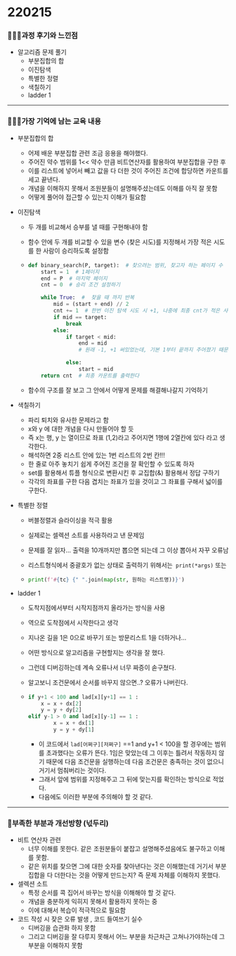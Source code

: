 # 220215

### 👨🏼‍🏫과정 후기와 느낀점

- 알고리즘 문제 풀기
  - 부분집합의 합
  - 이진탐색
  - 특별한 정렬
  - 색칠하기
  - ladder 1


---

### 💁🏼‍♂️가장 기억에 남는 교육 내용

- 부분집합의 합

  - 어제 배운 부분집합 관련 조금 응용을 해야했다.
  - 주어진 약수 범위를 1<< 약수 만큼 비트연산자를 활용하여 부분집합을 구한 후
  - 이를 리스트에 넣어서 빼고 값을 다 더한 것이 주어진 조건에 합당하면 카운트를 세고 끝낸다.
  - 개념을 이해하지 못해서 조원분들이 설명해주셨는데도 이해를 아직 잘 못함
  - 어떻게 풀어야 접근할 수 있는지 이해가 필요함

- 이진탐색

  - 두 개를 비교해서 승부를 낼 때를 구현해내야 함
  - 함수 안에 두 개를 비교할 수 있을 변수 (찾은 시도)를 지정해서 가장 적은 시도를 한 사람이 승리하도록 설정함

  - ```python
    def binary_search(P, target):  # 찾으려는 범위, 찾고자 하는 페이지 수
        start = 1  # 1페이지
        end = P  # 마지막 페이지
        cnt = 0  # 승리 조건 설정하기
    
        while True:  #  찾을 때 까지 반복
            mid = (start + end) // 2
            cnt += 1  # 한번 이진 탐색 시도 시 +1, 나중에 최종 cnt가 적은 사람이 우승
            if mid == target:
                break
            else:
                if target < mid:
                    end = mid  
                    # 원래 -1, +1 써있었는데, 기본 1부터 끝까지 주어졌기 때문에 
    
                else:
                    start = mid
        return cnt  # 최종 카운트를 출력한다
    ```

  - 함수의 구조를 잘 보고 그 안에서 어떻게 문제를 해결해나갈지 기억하기

- 색칠하기

  - 파리 퇴치와 유사한 문제라고 함
  - x와 y 에 대한 개념을 다시 만들어야 할 듯
  - 즉 x는 행, y 는 열이므로 좌표 (1,2)라고 주어지면 1행에 2열칸에 있다 라고 생각한다.
  - 해석하면 2중 리스트 안에 있는 1번 리스트의 2번 칸!!!
  - 한 줄로 아주 놓치기 쉽게 주어진 조건을 잘 확인할 수 있도록 하자
  - set를 활용해서 튜플 형식으로 변환시킨 후 교집합(&) 활용해서 정답 구하기
  - 각각의 좌표를 구한 다음 겹치는 좌표가 있을 것이고 그 좌표를 구해서 넓이를 구한다.

- 특별한 정렬

  - 버블정렬과 슬라이싱을 적극 활용

  - 실제로는 셀렉션 소트를 사용하라고 낸 문제임

  - 문제를 잘 읽자... 출력을 10개까지만 뽑으면 되는데 그 이상 뽑아서 자꾸 오류남

  - 리스트형식에서 중괄호가 없는 상태로 출력하기 위해서는` print(*args)` 또는 

  - ```python
    print(f'#{tc} {" ".join(map(str, 원하는 리스트명))}')
    ```

- ladder 1

  - 도착지점에서부터 시작지점까지 올라가는 방식을 사용
  
  - 역으로 도착점에서 시작한다고 생각
  
  - 지나온 길을 1은 0으로 바꾸기 또는 방문리스트 1을 더하거나...
  
  - 어떤 방식으로 알고리즘을 구현할지는 생각을 잘 했다.
  
  - 그런데 디버깅하는데 계속 오류나서 너무 짜증이 솓구쳤다.
  
  - 알고보니 조건문에서 순서를 바꾸지 않으면..? 오류가 나버린다.
  
  - ```python
    if y+1 < 100 and lad[x][y+1] == 1 : 
        x = x + dx[2]
        y = y + dy[2]
    elif y-1 > 0 and lad[x][y-1] == 1 : 
            x = x + dx[1]
            y = y + dy[1]
    ```
  
    - 이 코드에서 `lad[어쩌구][저쩌구]` ==1 and y+1 < 100을 할 경우에는 범위를 초과했다는 오류가 뜬다. 1임은 맞았는데 그 이후는 틀려서 작동하지 않기 때문에 다음 조건문을 실행하는데 다음 조건문은 충족하는 것이 없으니 거기서 멈춰버리는 것이다. 
    - 그래서 앞에 범위를 지정해주고 그 뒤에 맞는지를 확인하는 방식으로 적었다.
    - 다음에도 이러한 부분에 주의해야 할 것 같다.


---

### 💫부족한 부분과 개선방향 (넋두리)

- 비트 연산자 관련
  - 너무 이해를 못한다. 같은 조원분들이 붙잡고 설명해주셨음에도 불구하고 이해를 못함.
  - 같은 위치를 찾으면 그에 대한 숫자를 찾아낸다는 것은 이해했는데 거기서 부분집합을 다 더한다는 것을 어떻게 만드는지? 즉 문제 자체를 이해하지 못했다.
- 셀렉션 소트
  - 특정 순서를 콕 집어서 바꾸는 방식을 이해해야 할 것 같다.
  - 개념을 충분하게 익히지 못해서 활용하지 못하는 중
  - 이에 대해서 복습이 적극적으로 필요함
- 코드 작성 시 잦은 오류 발생 , 코드 들여쓰기 실수
  - 디버깅을 습관화 하지 못함
  - 그리고 디버깅을 잘 다루지 못해서 어느 부분을 차근차근 고쳐나가야하는데 그부분을 이해하지 못함
